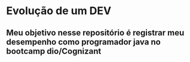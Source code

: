 # Evolução de um DEV
## Meu objetivo nesse repositório é registrar meu desempenho como programador java no bootcamp dio/Cognizant

